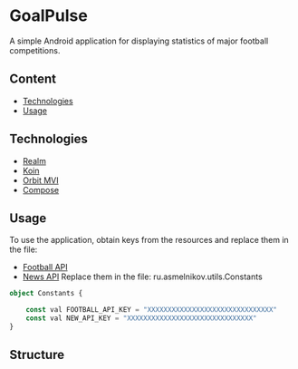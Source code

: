 # GoalPulse
A simple Android application for displaying statistics of major football competitions.

## Content
- [Technologies](#technologies)
- [Usage](#usage)

## Technologies
- [Realm](https://realm.io/)
- [Koin](https://insert-koin.io/)
- [Orbit MVI](https://orbit-mvi.org/)
- [Compose](https://developer.android.com/jetpack/compose)

## Usage
To use the application, obtain keys from the resources and replace them in the file:
- [Football API](https://www.football-data.org/client/register)
- [News API](https://newsapi.org/register)
Replace them in the file: ru.asmelnikov.utils.Constants
```typescript
object Constants {

    const val FOOTBALL_API_KEY = "XXXXXXXXXXXXXXXXXXXXXXXXXXXXXXX"
    const val NEW_API_KEY = "XXXXXXXXXXXXXXXXXXXXXXXXXXXXXXX"
}
```

## Structure

